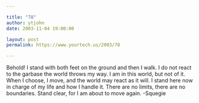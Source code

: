 ```yaml
---

title: "78"
author: ytjohn
date: 2003-11-04 19:00:00

layout: post
permalink: https://www.yourtech.us/2003/78

---
```

Behold!  I stand with both feet on the ground and then I walk.  I do not react to the garbase the world throws my way.  I am in this world, but not of it.  When I choose, I move, and the world may react as it will.  I stand here now in charge of my life and how I handle it.  There are no limits, there are no boundaries.  Stand clear, for I am about to move again. -Squegie

